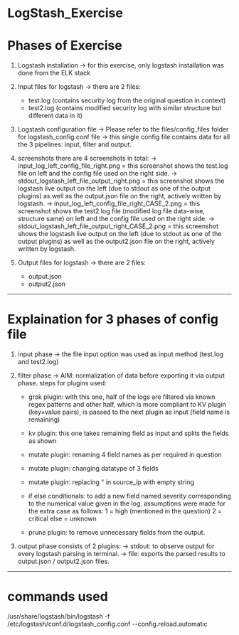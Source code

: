 # LogStash_Exercise

# Phases of Exercise
1. Logstash installation
-> for this exercise, only logstash installation was done from the ELK stack

2. Input files for logstash
-> there are 2 files:
    - test.log (contains security log from the original question in context)
    - test2.log (contains modified security log with similar structure but different data in it)

3. Logstash configuration file
-> Please refer to the files/config_files folder for logstash_config.conf file
-> this single config file contains data for all the 3 pipelines: input, filter and output.

4. screenshots
there are 4 screenshots in total:
-> input_log_left_config_file_right.png = this screenshot shows the test.log file on left and the config file used on the right side.
-> stdout_logstash_left_file_output_right.png = this screenshot shows the logstash live output on the left (due to stdout as one of the output plugins) as well as the output.json file on the right, actively written by logstash.
-> input_log_left_config_file_right_CASE_2.png = this screenshot shows the test2.log file (modified log file data-wise, structure same) on left and the config file used on the right side.
-> stdout_logstash_left_file_output_right_CASE_2.png = this screenshot shows the logstash live output on the left (due to stdout as one of the output plugins) as well as the output2.json file on the right, actively written by logstash.

5. Output files for logstash
-> there are 2 files:
    - output.json
    - output2.json

-------------------------------
# Explaination for 3 phases of config file

1. input phase
-> the file input option was used as input method (test.log and test2.log)

2. filter phase
-> AIM: normalization of data before exporting it via output phase.
steps for plugins used:
    
    - grok plugin: with this one, half of the logs are filtered via known regex patterns and other half, which is more compliant to KV plugin (key=value pairs), is passed to the next plugin as input (field name is remaining)

    - kv plugin: this one takes remaining field as input and splits the fields as shown

    - mutate plugin: renaming 4 field names as per required in question

    - mutate plugin: changing datatype of 3 fields

    - mutate plugin: replacing \" in source_ip with empty string

    - if else conditionals: to add a new field named severity corresponding to the numerical value given in the log.
    assumptions were made for the extra case as follows:
    1 = high (mentioned in the question)
    2 = critical
    else = unknown 

    - prune plugin: to remove unnecessary fields from the output.

3. output phase
consists of 2 plugins:
-> stdout: to observe output for every logstash parsing in terminal.
-> file: exports the parsed results to output.json / output2.json files.

-----------------------------
# commands used

/usr/share/logstash/bin/logstash -f /etc/logstash/conf.d/logstash_config.conf --config.reload.automatic